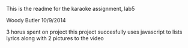 This is the readme for the karaoke assignment, lab5

Woody Butler
10/9/2014

3 horus spent on project
this project succesfully uses javascript to lists lyrics along with 2 pictures to the video